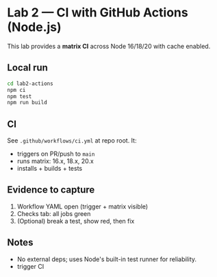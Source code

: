 # Lab 2 — CI with GitHub Actions (Node.js)

This lab provides a **matrix CI** across Node 16/18/20 with cache enabled.

## Local run
```bash
cd lab2-actions
npm ci
npm test
npm run build
```

## CI
See `.github/workflows/ci.yml` at repo root. It:
- triggers on PR/push to `main`
- runs matrix: 16.x, 18.x, 20.x
- installs + builds + tests

## Evidence to capture
1. Workflow YAML open (trigger + matrix visible)
2. Checks tab: all jobs green
3. (Optional) break a test, show red, then fix

## Notes
- No external deps; uses Node's built-in test runner for reliability.
- trigger CI